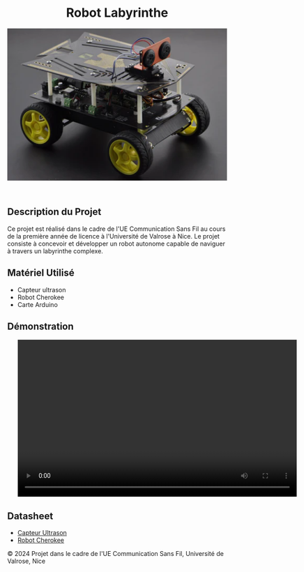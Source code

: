 <body>
    <header>
        <h1>Robot Labyrinthe</h1>   
         <section>
            <img src="https://github.com/XHIBOUX/ROBOT-LABYRHINTE/blob/main/Image/Robot.png?raw=true" alt="Image du Projet">
        </section>
    </header>
    <main>
        <section> 
            <h2>Description du Projet</h2>
            <p>Ce projet est réalisé dans le cadre de l'UE Communication Sans Fil au cours de la première année de licence à l'Université de Valrose à Nice. Le                     projet consiste à concevoir et développer un robot autonome capable de naviguer à travers un labyrinthe complexe.</p>
        </section>
        <section>
            <h2>Matériel Utilisé</h2>
            <ul>
                <li>Capteur ultrason</li>
                <li>Robot Cherokee</li>
                <li>Carte Arduino</li>
            </ul>
        </section>
        <section>
            <h2>Démonstration</h2>
            <ul>
                <video width="640" height="360" controls>
                <source src="Image/robot.mp4" type="vidéo/mp4">
                </video>
            </ul>
        </section>
         <section>
            <h2>Datasheet</h2>
            <ul>
                <li> <a href="https://docs.rs-online.com/f172/A700000007238458.pdf"> Capteur Ultrason</a></li>
                <li> <a href="https://wiki.dfrobot.com/Cherokey_4WD_Mobile_Platform__SKU_ROB0102_"> Robot Cherokee</a></li>
            </ul>
        </section>
    </main>
    <footer>
        <p>&copy; 2024 Projet dans le cadre de l'UE Communication Sans Fil, Université de Valrose, Nice</p>
    </footer>
</body>

